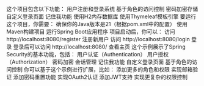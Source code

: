 这个项目包含以下功能：
用户注册和登录系统
基于角色的访问控制
密码加密存储
自定义登录页面
记住我功能
使用H2内存数据库
使用Thymeleaf模板引擎
要运行这个项目，你需要：
确保你的Java版本是21（根据pom.xml中的配置）
使用Maven构建项目
运行Spring Boot应用程序
项目启动后，你可以：
访问 http://localhost:8080/register 注册新用户
访问 http://localhost:8080/login 登录
登录后可以访问 http://localhost:8080/ 查看主页
这个示例展示了Spring Security的基本功能，包括：
用户认证（Authentication）
用户授权（Authorization）
密码加密
会话管理
记住我功能
自定义登录页面
基于角色的访问控制
你可以基于这个示例进行扩展，比如：
添加更多的角色和权限
实现邮箱验证
添加密码重置功能
实现OAuth2认证
添加JWT支持
实现更复杂的权限控制